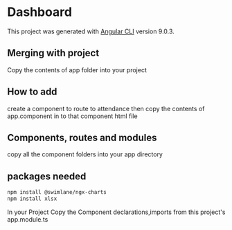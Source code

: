 # Dashboard

This project was generated with [Angular CLI](https://github.com/angular/angular-cli) version 9.0.3.

## Merging with project
Copy the contents of app folder into your project

## How to add
create a component to route to attendance
then copy the contents of app.component in to that component html file

## Components, routes and modules
copy all the component folders into your app directory

## packages needed
```bash
npm install @swimlane/ngx-charts
npm install xlsx
```


In your Project Copy the Component declarations,imports from this project's app.module.ts